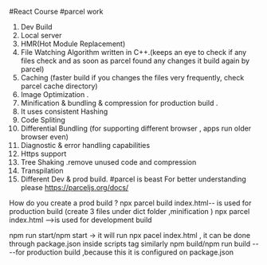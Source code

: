 #React Course
#parcel work
1. Dev Build
2. Local server
3. HMR(Hot Module Replacement)
4. File Watching Algorithm written in C++.(keeps an eye to check if any files check and as soon as parcel found any changes it build again by parcel)
5. Caching (faster build if you changes the files very frequently, check parcel cache directory) 
6. Image Optimization .
7. Minification & bundling & compression for production build . 
8. It uses consistent Hashing 
9. Code Spliting 
10. Differential Bundling (for supporting different browser , apps run older browser even)
11. Diagnostic & error handling capabilities
12. Https support 
13. Tree Shaking .remove unused code and compression
14. Transpilation
15. Different Dev & prod build.
#parcel is beast
For better understanding please https://parceljs.org/docs/

How do you create a prod build ?
npx parcel build index.html-- is used for production build  (create 3 files under dict folder ,minification )
npx parcel index.html -->is used for development build 

npm run start/npm start -> it will run npx pacel index.html , it can be done through package.json inside scripts tag
similarly npm build/npm run build ----for production build ,because this it is configured on package.json


